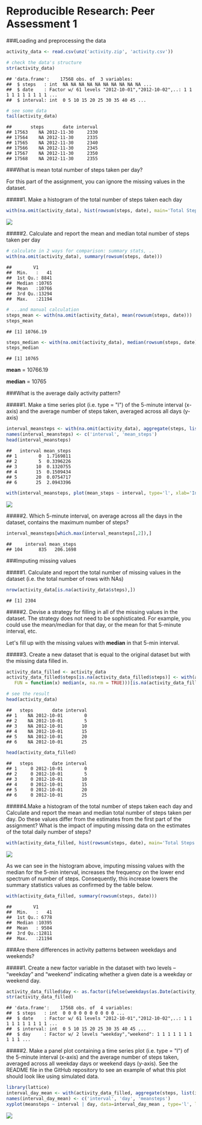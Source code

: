 # Reproducible Research: Peer Assessment 1



###Loading and preprocessing the data

```r
activity_data <- read.csv(unz('activity.zip', 'activity.csv'))

# check the data's structure
str(activity_data)
```

```
## 'data.frame':	17568 obs. of  3 variables:
##  $ steps   : int  NA NA NA NA NA NA NA NA NA NA ...
##  $ date    : Factor w/ 61 levels "2012-10-01","2012-10-02",..: 1 1 1 1 1 1 1 1 1 1 ...
##  $ interval: int  0 5 10 15 20 25 30 35 40 45 ...
```

```r
# see some data
tail(activity_data)
```

```
##       steps       date interval
## 17563    NA 2012-11-30     2330
## 17564    NA 2012-11-30     2335
## 17565    NA 2012-11-30     2340
## 17566    NA 2012-11-30     2345
## 17567    NA 2012-11-30     2350
## 17568    NA 2012-11-30     2355
```





###What is mean total number of steps taken per day?



For this part of the assignment, you can ignore the missing values in the dataset.


#####1. Make a histogram of the total number of steps taken each day



```r
with(na.omit(activity_data), hist(rowsum(steps, date), main='Total Steps In A Day', xlab='Number of Steps'))
```

![](PA1_template_files/figure-html/unnamed-chunk-2-1.png) 




#####2. Calculate and report the mean and median total number of steps taken per day



```r
# calculate in 2 ways for comparison: summary stats, ..
with(na.omit(activity_data), summary(rowsum(steps, date)))
```

```
##        V1       
##  Min.   :   41  
##  1st Qu.: 8841  
##  Median :10765  
##  Mean   :10766  
##  3rd Qu.:13294  
##  Max.   :21194
```

```r
# ...and manual calculation
steps_mean <- with(na.omit(activity_data), mean(rowsum(steps, date)))
steps_mean
```

```
## [1] 10766.19
```

```r
steps_median <- with(na.omit(activity_data), median(rowsum(steps, date)))
steps_median
```

```
## [1] 10765
```

**mean** = 10766.19

**median** = 10765




###What is the average daily activity pattern?



#####1. Make a time series plot (i.e. type = "l") of the 5-minute interval (x-axis) and the average number of steps taken, averaged across all days (y-axis)




```r
interval_meansteps <- with(na.omit(activity_data), aggregate(steps, list(interval), mean))
names(interval_meansteps) <- c('interval', 'mean_steps')
head(interval_meansteps)
```

```
##   interval mean_steps
## 1        0  1.7169811
## 2        5  0.3396226
## 3       10  0.1320755
## 4       15  0.1509434
## 5       20  0.0754717
## 6       25  2.0943396
```

```r
with(interval_meansteps, plot(mean_steps ~ interval, type='l', xlab='Interval', ylab='Average No of Steps'))
```

![](PA1_template_files/figure-html/unnamed-chunk-4-1.png) 



#####2. Which 5-minute interval, on average across all the days in the dataset, contains the maximum number of steps?




```r
interval_meansteps[which.max(interval_meansteps[,2]),]
```

```
##     interval mean_steps
## 104      835   206.1698
```





###Imputing missing values



#####1. Calculate and report the total number of missing values in the dataset (i.e. the total number of rows with NAs)

```r
nrow(activity_data[is.na(activity_data$steps),])
```

```
## [1] 2304
```



#####2. Devise a strategy for filling in all of the missing values in the dataset. The strategy does not need to be sophisticated. For example, you could use the mean/median for that day, or the mean for that 5-minute interval, etc.



Let's fill up with the missing values with **median** in that 5-min interval.





#####3. Create a new dataset that is equal to the original dataset but with the missing data filled in.


```r
activity_data_filled <- activity_data
activity_data_filled$steps[is.na(activity_data_filled$steps)] <- with(activity_data_filled, ave(steps, interval, 
   FUN = function(x) median(x, na.rm = TRUE)))[is.na(activity_data_filled$steps)]

# see the result
head(activity_data)
```

```
##   steps       date interval
## 1    NA 2012-10-01        0
## 2    NA 2012-10-01        5
## 3    NA 2012-10-01       10
## 4    NA 2012-10-01       15
## 5    NA 2012-10-01       20
## 6    NA 2012-10-01       25
```

```r
head(activity_data_filled)
```

```
##   steps       date interval
## 1     0 2012-10-01        0
## 2     0 2012-10-01        5
## 3     0 2012-10-01       10
## 4     0 2012-10-01       15
## 5     0 2012-10-01       20
## 6     0 2012-10-01       25
```



#####4.Make a histogram of the total number of steps taken each day and Calculate and report the mean and median total number of steps taken per day. Do these values differ from the estimates from the first part of the assignment? What is the impact of imputing missing data on the estimates of the total daily number of steps?





```r
with(activity_data_filled, hist(rowsum(steps, date), main='Total Steps In A Day (NA replaced with Median)', xlab='Number of Steps'))
```

![](PA1_template_files/figure-html/unnamed-chunk-8-1.png) 



As we can see in the histogram above, imputing missing values with the median for the 5-min interval, increases the frequency on the lower end spectrum of number of steps. Consequently, this increase lowers the summary statistics values as confirmed by the table below.




```r
with(activity_data_filled, summary(rowsum(steps, date)))
```

```
##        V1       
##  Min.   :   41  
##  1st Qu.: 6778  
##  Median :10395  
##  Mean   : 9504  
##  3rd Qu.:12811  
##  Max.   :21194
```







###Are there differences in activity patterns between weekdays and weekends?




#####1. Create a new factor variable in the dataset with two levels – “weekday” and “weekend” indicating whether a given date is a weekday or weekend day.



```r
activity_data_filled$day <- as.factor(ifelse(weekdays(as.Date(activity_data_filled$date)) %in% c('Saturday', 'Sunday'),'weekend','weekday'))
str(activity_data_filled)
```

```
## 'data.frame':	17568 obs. of  4 variables:
##  $ steps   : int  0 0 0 0 0 0 0 0 0 0 ...
##  $ date    : Factor w/ 61 levels "2012-10-01","2012-10-02",..: 1 1 1 1 1 1 1 1 1 1 ...
##  $ interval: int  0 5 10 15 20 25 30 35 40 45 ...
##  $ day     : Factor w/ 2 levels "weekday","weekend": 1 1 1 1 1 1 1 1 1 1 ...
```



#####2. Make a panel plot containing a time series plot (i.e. type = "l") of the 5-minute interval (x-axis) and the average number of steps taken, averaged across all weekday days or weekend days (y-axis). See the README file in the GitHub repository to see an example of what this plot should look like using simulated data.



```r
library(lattice)
interval_day_mean <- with(activity_data_filled, aggregate(steps, list(interval, day), mean))
names(interval_day_mean) <- c('interval', 'day', 'meansteps')
xyplot(meansteps ~ interval | day, data=interval_day_mean , type='l', layout=c(1,2), xlab='Interval', ylab='Number of Steps')
```

![](PA1_template_files/figure-html/unnamed-chunk-11-1.png) 



